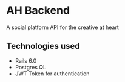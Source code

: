 # AH Backend
A social platform API for the creative at heart

## Technologies used
- Rails 6.0 
- Postgres QL
- JWT Token for authentication

